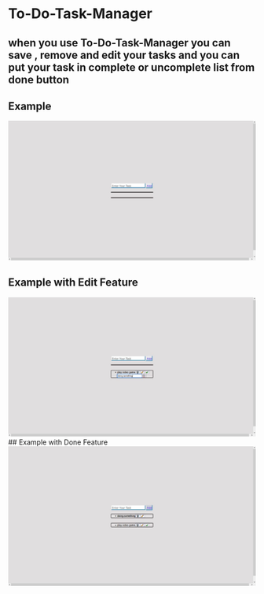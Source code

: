 # To-Do-Task-Manager


## when you use To-Do-Task-Manager you can save , remove and edit your tasks and you can put your task in complete or uncomplete list from done button




## Example
<img src="./end-result.jpg">

## Example with Edit Feature
<img src="./end-result-with- edit.jpg">
## Example with Done Feature
<img src="./end-result-with- done.jpg">

